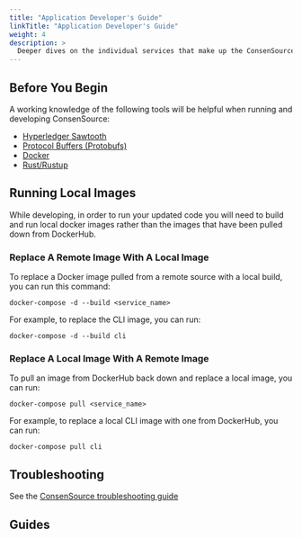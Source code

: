 ```yaml
---
title: "Application Developer's Guide"
linkTitle: "Application Developer's Guide"
weight: 4
description: >
  Deeper dives on the individual services that make up the ConsenSource application
---
```



## Before You Begin

A working knowledge of the following tools will be helpful when running and developing ConsenSource:

- [Hyperledger Sawtooth](https://sawtooth.hyperledger.org/docs/core/releases/1.2/introduction.html)
- [Protocol Buffers (Protobufs)](https://developers.google.com/protocol-buffers/docs/overview)
- [Docker](https://docs.docker.com/get-started/)
- [Rust/Rustup](https://www.rust-lang.org/tools/install)

## Running Local Images

While developing, in order to run your updated code you will need to build and run local docker images rather than the images that have been pulled down from DockerHub. 

### Replace A Remote Image With A Local Image

To replace a Docker image pulled from a remote source with a local build, you can run this command:
```
docker-compose -d --build <service_name>
```

For example, to replace the CLI image, you can run:
```
docker-compose -d --build cli
```

### Replace A Local Image With A Remote Image 

To pull an image from DockerHub back down and replace a local image, you can run:
```
docker-compose pull <service_name>
```

For example, to replace a local CLI image with one from DockerHub, you can run:
```
docker-compose pull cli
```

## Troubleshooting

See the [ConsenSource troubleshooting guide](/docs/troubleshooting/)

## Guides
